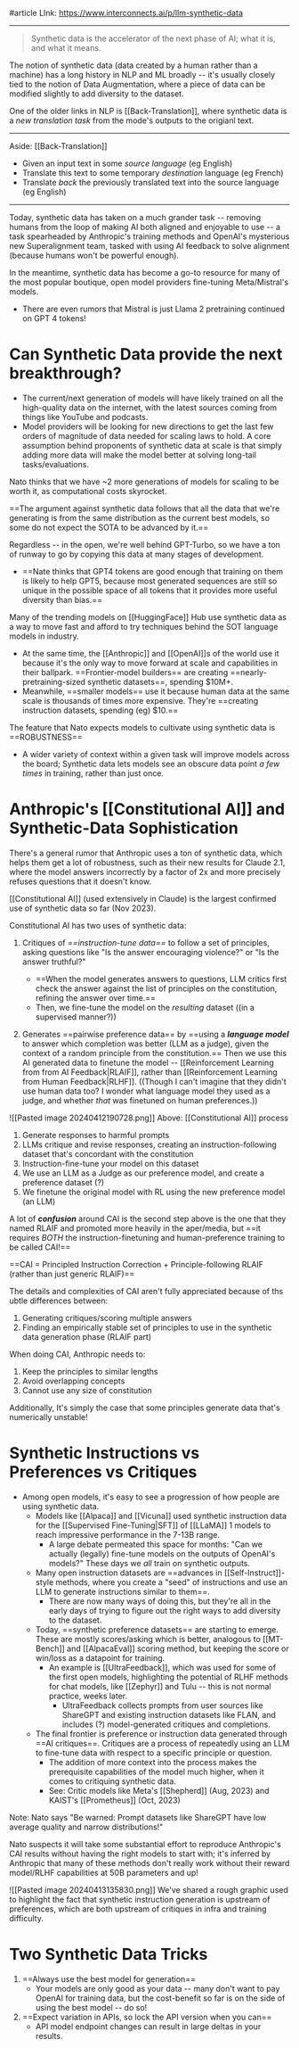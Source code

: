 #article 
LInk: https://www.interconnects.ai/p/llm-synthetic-data

----

> Synthetic data is the accelerator of the next phase of AI; what it is, and what it means.

The notion of synthetic data (data created by a human rather than a machine) has a long history in NLP and ML broadly -- it's usually closely tied to the notion of Data Augmentation, where a piece of data can be modified slightly to add diversity to the dataset.

One of the older links in NLP is [[Back-Translation]], where synthetic data is a *new translation task* from the mode's outputs to the origianl text.

---
Aside: [[Back-Translation]]
- Given an input text in some *source language* (eg English)
- Translate this text to some temporary *destination* language (eg French)
- Translate *back* the previously translated text into the source language (eg English)
---

Today, synthetic data has taken on a much grander task -- removing humans from the loop of making AI both aligned and enjoyable to use -- a task spearheaded by Anthropic's training methods and OpenAI's mysterious new Superalignment team, tasked with using AI feedback to solve alignment (because humans won't be powerful enough).

In the meantime, synthetic data has become a go-to resource for many of the most popular boutique, open model providers fine-tuning Meta/Mistral's models.
- There are even rumors that Mistral is just Llama 2 pretraining continued on GPT 4 tokens!

# Can Synthetic Data provide the next breakthrough?
- The current/next generation of models will have likely trained on all the high-quality data on the internet, with the latest sources coming from things like YouTube and podcasts. 
- Model providers will be looking for new directions to get the last few orders of magnitude of data needed for scaling laws to hold. A core assumption behind proponents of synthetic data at scale is that simply adding more data will make the model better at solving long-tail tasks/evaluations.

Nato thinks that we have ~2 more generations of models for scaling to be worth it, as computational costs skyrocket.

==The argument against synthetic data follows that all the data that we're generating is from the same distribution as the current best models, so some do not expect the SOTA to be advanced by it.==

Regardless -- in the open, we're well behind GPT-Turbo, so we have a ton of runway to go by copying this data at many stages of development.
- ==Nate thinks that GPT4 tokens are good enough that training on them is likely to help GPT5, because most generated sequences are still so unique in the possible space of all tokens that it provides more useful diversity than bias.==

Many of the trending models on [[HuggingFace]] Hub use synthetic data as a way to move fast and afford to try techniques behind the SOT language models in industry.
- At the same time, the [[Anthropic]] and [[OpenAI]]s of the world use it because it's the only way to move forward at scale and capabilities in their ballpark. ==Frontier-model builders== are creating ==nearly-pretraining-sized synthetic datasets==, spending $10M+.
- Meanwhile, ==smaller models== use it because human data at the same scale is thousands of times more expensive. They're ==creating instruction datasets, spending (eg) $10.==


The feature that Nato expects models to cultivate using synthetic data is ==ROBUSTNESS==
- A wider variety of context within a given task will improve models across the board; Synthetic data lets models see an obscure data point *a few times* in training, rather than just once.


# Anthropic's [[Constitutional AI]] and Synthetic-Data Sophistication

There's a general rumor that Anthropic uses a ton of synthetic data, which helps them get a lot of robustness, such as their new results for Claude 2.1, where the model answers incorrectly by a factor of 2x and more precisely refuses questions that it doesn't know.

[[Constitutional AI]] (used extensively in Claude) is the largest confirmed use of synthetic data so far (Nov 2023).

Constitutional AI has two uses of synthetic data:
1. Critiques of *==instruction-tune data==* to follow a set of principles, asking questions like "Is the answer encouraging violence?" or "Is the answer truthful?"
	- ==When the model generates answers to questions, LLM critics first check the answer against the list of principles on the constitution, refining the answer over time.==
	- Then, we fine-tune the model on the *resulting* dataset ((in a supervised manner?))

2. Generates ==pairwise preference data== by ==using a ***language model*** to answer which completion was better (LLM as a judge), given the context of a random principle from the constitution.== Then we use this AI generated data to finetune the model -- [[Reinforcement Learning from from AI Feedback|RLAIF]], rather than [[Reinforcement Learning from Human Feedback|RLHF]]. ((Though I can't imagine that they didn't use human data too? I wonder what language model they used as a judge, and whether *that* was finetuned on human preferences.))

![[Pasted image 20240412190728.png]]
Above: [[Constitutional AI]] process
1. Generate responses to harmful prompts
2. LLMs critique and revise responses, creating an instruction-following dataset that's concordant with the constitution
3. Instruction-fine-tune your model on this dataset
4. We use an LLM as a Judge as our preference model, and create a preference dataset (?)
5. We finetune the original model with RL using the new preference model (an LLM)


A lot of ***confusion*** around CAI is the second step above is the one that they named RLAIF and promoted more heavily in the aper/media, but ==it requires *BOTH* the instruction-finetuning and human-preference training to be called CAI!==

==CAI = Principled Instruction Correction + Principle-following RLAIF (rather than just generic RLAIF)==

The details and complexities of CAI aren't fully appreciated because of ths ubtle differences between:
1. Generating critiques/scoring multiple answers
2. Finding an empirically stable set of principles to use in the synthetic data generation phase (RLAIF part)

When doing CAI, Anthropic needs to:
1. Keep the principles to similar lengths
2. Avoid overlapping concepts
3. Cannot use any size of constitution

Additionally, It's simply the case that some principles generate data that's numerically unstable!


# Synthetic Instructions vs Preferences vs Critiques
- Among open models, it's easy to see a progression of how people are using synthetic data.
	- Models like [[Alpaca]] and [[Vicuna]] used synthetic instruction data for the [[Supervised Fine-Tuning|SFT]] of [[LLaMA]] 1 models to reach impressive performance in the 7-13B range.
		- A large debate permeated this space for months: "Can we actually (legally) fine-tune models on the outputs of OpenAI's models?" These days we *all* train on synthetic outputs.
	- Many open instruction datasets are ==advances in [[Self-Instruct]]-style methods, where you create a "seed" of instructions and use an LLM to generate instructions similar to them==.
		- There are now many ways of doing this, but they're all in the early days of trying to figure out the right ways to add diversity to the dataset.
	- Today, ==synthetic preference datasets== are starting to emerge. These are mostly scores/asking which is better, analogous to [[MT-Bench]] and [[AlpacaEval]] scoring method, but keeping the score or win/loss as a datapoint for training.
		- An example is [[UltraFeedback]], which was used for some of the first open models, highlighting the potential of RLHF methods for chat models, like [[Zephyr]] and Tulu -- this is not normal practice, weeks later.
			- UltraFeedback collects prompts from user sources like ShareGPT and existing instruction datasets like FLAN, and includes (?) model-generated critiques and completions.
	- The final frontier is preference or instruction data generated through ==AI critiques==. Critiques are a process of repeatedly using an LLM to fine-tune data with respect to a specific principle or question.
		- The addition of more context into the process makes the prerequisite capabilities of the model much higher, when it comes to critiquing synthetic data.
		- See: Critic models like Meta's [[Shepherd]] (Aug, 2023) and KAIST's [[Prometheus]] (Oct, 2023)

Note: Nato says "Be warned: Prompt datasets like ShareGPT have low average quality and narrow distributions!"


Nato suspects it will take some substantial effort to reproduce Anthropic's CAI results without having the right models to start with; it's inferred by Anthropic that many of these methods don't really work without their reward model/RLHF capabilities at 50B parameters and up!

![[Pasted image 20240413135830.png]]
We've shared a rough graphic used to highlight the fact that synthetic instruction generation is upstream of preferences, which are both upstream of critiques in infra and training difficulty.

# Two Synthetic Data Tricks
1. ==Always use the best model for generation==
	- Your models are only good as your data -- many don't want to pay OpenAI for training data, but the cost-benefit so far is on the side of using the best model -- do so!
2. ==Expect variation in APIs, so lock the API version when you can==
	- API model endpoint changes can result in large deltas in your results.